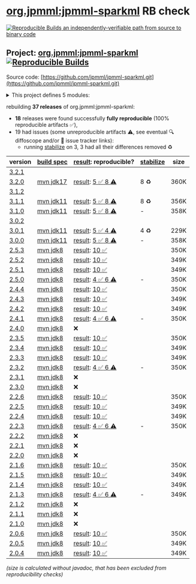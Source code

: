 [org.jpmml:jpmml-sparkml](https://central.sonatype.com/artifact/org.jpmml/jpmml-sparkml/versions) RB check
=======

[![Reproducible Builds](https://reproducible-builds.org/images/logos/rb.svg) an independently-verifiable path from source to binary code](https://reproducible-builds.org/)

## Project: [org.jpmml:jpmml-sparkml](https://central.sonatype.com/artifact/org.jpmml/jpmml-sparkml/versions) [![Reproducible Builds](https://img.shields.io/endpoint?url=https://raw.githubusercontent.com/jvm-repo-rebuild/reproducible-central/master/content/org/jpmml/jpmml-sparkml/badge.json)](https://github.com/jvm-repo-rebuild/reproducible-central/blob/master/content/org/jpmml/jpmml-sparkml/README.md)

Source code: [https://github.com/jpmml/jpmml-sparkml.git](https://github.com/jpmml/jpmml-sparkml.git)

<details><summary>This project defines 5 modules:</summary>

* [org.jpmml:jpmml-sparkml](https://central.sonatype.com/artifact/org.jpmml/jpmml-sparkml/overview)
* [org.jpmml:pmml-sparkml](https://central.sonatype.com/artifact/org.jpmml/pmml-sparkml/overview)
* [org.jpmml:pmml-sparkml-evaluator](https://central.sonatype.com/artifact/org.jpmml/pmml-sparkml-evaluator/overview)
* [org.jpmml:pmml-sparkml-lightgbm](https://central.sonatype.com/artifact/org.jpmml/pmml-sparkml-lightgbm/overview)
* [org.jpmml:pmml-sparkml-xgboost](https://central.sonatype.com/artifact/org.jpmml/pmml-sparkml-xgboost/overview)
</details>

rebuilding **37 releases** of org.jpmml:jpmml-sparkml:
- **18** releases were found successfully **fully reproducible** (100% reproducible artifacts :white_check_mark:),
- 19 had issues (some unreproducible artifacts :warning:, see eventual :mag: diffoscope and/or :memo: issue tracker links):
  - running [stabilize](doc/stabilize.md) on 3, 3 had all their differences removed :recycle:

| version | [build spec](/BUILDSPEC.md) | [result](https://reproducible-builds.org/docs/jvm/): reproducible? | [stabilize](https://github.com/google/oss-rebuild/blob/main/cmd/stabilize/README.md) | size |
| -- | --------- | ------ | ------ | -- |
| [3.2.1](https://central.sonatype.com/artifact/org.jpmml/jpmml-sparkml/3.2.1/pom) | | | |
| [3.2.0](https://central.sonatype.com/artifact/org.jpmml/jpmml-sparkml/3.2.0/pom) | [mvn jdk17](jpmml-sparkml-3.2.0.buildspec) | [result](jpmml-sparkml-3.2.0.buildinfo): [5 :white_check_mark:  8 :warning:](jpmml-sparkml-3.2.0.buildcompare) | 8 :recycle: | 360K |
| [3.1.2](https://central.sonatype.com/artifact/org.jpmml/jpmml-sparkml/3.1.2/pom) | | | |
| [3.1.1](https://central.sonatype.com/artifact/org.jpmml/jpmml-sparkml/3.1.1/pom) | [mvn jdk11](jpmml-sparkml-3.1.1.buildspec) | [result](jpmml-sparkml-3.1.1.buildinfo): [5 :white_check_mark:  8 :warning:](jpmml-sparkml-3.1.1.buildcompare) | 8 :recycle: | 356K |
| [3.1.0](https://central.sonatype.com/artifact/org.jpmml/jpmml-sparkml/3.1.0/pom) | [mvn jdk11](jpmml-sparkml-3.1.0.buildspec) | [result](jpmml-sparkml-3.1.0.buildinfo): [5 :white_check_mark:  8 :warning:](jpmml-sparkml-3.1.0.buildcompare) | - | 358K |
| [3.0.2](https://central.sonatype.com/artifact/org.jpmml/jpmml-sparkml/3.0.2/pom) | | | |
| [3.0.1](https://central.sonatype.com/artifact/org.jpmml/jpmml-sparkml/3.0.1/pom) | [mvn jdk11](jpmml-sparkml-3.0.1.buildspec) | [result](jpmml-sparkml-3.0.1.buildinfo): [5 :white_check_mark:  4 :warning:](jpmml-sparkml-3.0.1.buildcompare) | 4 :recycle: | 229K |
| [3.0.0](https://central.sonatype.com/artifact/org.jpmml/jpmml-sparkml/3.0.0/pom) | [mvn jdk11](jpmml-sparkml-3.0.0.buildspec) | [result](jpmml-sparkml-3.0.0.buildinfo): [5 :white_check_mark:  8 :warning:](jpmml-sparkml-3.0.0.buildcompare) | - | 358K |
| [2.5.3](https://central.sonatype.com/artifact/org.jpmml/jpmml-sparkml/2.5.3/pom) | [mvn jdk8](jpmml-sparkml-2.5.3.buildspec) | [result](jpmml-sparkml-2.5.3.buildinfo): [10 :white_check_mark: ](jpmml-sparkml-2.5.3.buildcompare) | | 350K |
| [2.5.2](https://central.sonatype.com/artifact/org.jpmml/jpmml-sparkml/2.5.2/pom) | [mvn jdk8](jpmml-sparkml-2.5.2.buildspec) | [result](jpmml-sparkml-2.5.2.buildinfo): [10 :white_check_mark: ](jpmml-sparkml-2.5.2.buildcompare) | | 349K |
| [2.5.1](https://central.sonatype.com/artifact/org.jpmml/jpmml-sparkml/2.5.1/pom) | [mvn jdk8](jpmml-sparkml-2.5.1.buildspec) | [result](jpmml-sparkml-2.5.1.buildinfo): [10 :white_check_mark: ](jpmml-sparkml-2.5.1.buildcompare) | | 349K |
| [2.5.0](https://central.sonatype.com/artifact/org.jpmml/jpmml-sparkml/2.5.0/pom) | [mvn jdk8](jpmml-sparkml-2.5.0.buildspec) | [result](jpmml-sparkml-2.5.0.buildinfo): [4 :white_check_mark:  6 :warning:](jpmml-sparkml-2.5.0.buildcompare) | - | 350K |
| [2.4.4](https://central.sonatype.com/artifact/org.jpmml/jpmml-sparkml/2.4.4/pom) | [mvn jdk8](jpmml-sparkml-2.4.4.buildspec) | [result](jpmml-sparkml-2.4.4.buildinfo): [10 :white_check_mark: ](jpmml-sparkml-2.4.4.buildcompare) | | 350K |
| [2.4.3](https://central.sonatype.com/artifact/org.jpmml/jpmml-sparkml/2.4.3/pom) | [mvn jdk8](jpmml-sparkml-2.4.3.buildspec) | [result](jpmml-sparkml-2.4.3.buildinfo): [10 :white_check_mark: ](jpmml-sparkml-2.4.3.buildcompare) | | 349K |
| [2.4.2](https://central.sonatype.com/artifact/org.jpmml/jpmml-sparkml/2.4.2/pom) | [mvn jdk8](jpmml-sparkml-2.4.2.buildspec) | [result](jpmml-sparkml-2.4.2.buildinfo): [10 :white_check_mark: ](jpmml-sparkml-2.4.2.buildcompare) | | 349K |
| [2.4.1](https://central.sonatype.com/artifact/org.jpmml/jpmml-sparkml/2.4.1/pom) | [mvn jdk8](jpmml-sparkml-2.4.1.buildspec) | [result](jpmml-sparkml-2.4.1.buildinfo): [4 :white_check_mark:  6 :warning:](jpmml-sparkml-2.4.1.buildcompare) | - | 350K |
| [2.4.0](https://central.sonatype.com/artifact/org.jpmml/jpmml-sparkml/2.4.0/pom) | [mvn jdk8](jpmml-sparkml-2.4.0.buildspec) | :x: | |
| [2.3.5](https://central.sonatype.com/artifact/org.jpmml/jpmml-sparkml/2.3.5/pom) | [mvn jdk8](jpmml-sparkml-2.3.5.buildspec) | [result](jpmml-sparkml-2.3.5.buildinfo): [10 :white_check_mark: ](jpmml-sparkml-2.3.5.buildcompare) | | 350K |
| [2.3.4](https://central.sonatype.com/artifact/org.jpmml/jpmml-sparkml/2.3.4/pom) | [mvn jdk8](jpmml-sparkml-2.3.4.buildspec) | [result](jpmml-sparkml-2.3.4.buildinfo): [10 :white_check_mark: ](jpmml-sparkml-2.3.4.buildcompare) | | 349K |
| [2.3.3](https://central.sonatype.com/artifact/org.jpmml/jpmml-sparkml/2.3.3/pom) | [mvn jdk8](jpmml-sparkml-2.3.3.buildspec) | [result](jpmml-sparkml-2.3.3.buildinfo): [10 :white_check_mark: ](jpmml-sparkml-2.3.3.buildcompare) | | 349K |
| [2.3.2](https://central.sonatype.com/artifact/org.jpmml/jpmml-sparkml/2.3.2/pom) | [mvn jdk8](jpmml-sparkml-2.3.2.buildspec) | [result](jpmml-sparkml-2.3.2.buildinfo): [4 :white_check_mark:  6 :warning:](jpmml-sparkml-2.3.2.buildcompare) | - | 350K |
| [2.3.1](https://central.sonatype.com/artifact/org.jpmml/jpmml-sparkml/2.3.1/pom) | [mvn jdk8](jpmml-sparkml-2.3.1.buildspec) | :x: | |
| [2.3.0](https://central.sonatype.com/artifact/org.jpmml/jpmml-sparkml/2.3.0/pom) | [mvn jdk8](jpmml-sparkml-2.3.0.buildspec) | :x: | |
| [2.2.6](https://central.sonatype.com/artifact/org.jpmml/jpmml-sparkml/2.2.6/pom) | [mvn jdk8](jpmml-sparkml-2.2.6.buildspec) | [result](jpmml-sparkml-2.2.6.buildinfo): [10 :white_check_mark: ](jpmml-sparkml-2.2.6.buildcompare) | | 350K |
| [2.2.5](https://central.sonatype.com/artifact/org.jpmml/jpmml-sparkml/2.2.5/pom) | [mvn jdk8](jpmml-sparkml-2.2.5.buildspec) | [result](jpmml-sparkml-2.2.5.buildinfo): [10 :white_check_mark: ](jpmml-sparkml-2.2.5.buildcompare) | | 349K |
| [2.2.4](https://central.sonatype.com/artifact/org.jpmml/jpmml-sparkml/2.2.4/pom) | [mvn jdk8](jpmml-sparkml-2.2.4.buildspec) | [result](jpmml-sparkml-2.2.4.buildinfo): [10 :white_check_mark: ](jpmml-sparkml-2.2.4.buildcompare) | | 349K |
| [2.2.3](https://central.sonatype.com/artifact/org.jpmml/jpmml-sparkml/2.2.3/pom) | [mvn jdk8](jpmml-sparkml-2.2.3.buildspec) | [result](jpmml-sparkml-2.2.3.buildinfo): [4 :white_check_mark:  6 :warning:](jpmml-sparkml-2.2.3.buildcompare) | - | 350K |
| [2.2.2](https://central.sonatype.com/artifact/org.jpmml/jpmml-sparkml/2.2.2/pom) | [mvn jdk8](jpmml-sparkml-2.2.2.buildspec) | :x: | |
| [2.2.1](https://central.sonatype.com/artifact/org.jpmml/jpmml-sparkml/2.2.1/pom) | [mvn jdk8](jpmml-sparkml-2.2.1.buildspec) | :x: | |
| [2.2.0](https://central.sonatype.com/artifact/org.jpmml/jpmml-sparkml/2.2.0/pom) | [mvn jdk8](jpmml-sparkml-2.2.0.buildspec) | :x: | |
| [2.1.6](https://central.sonatype.com/artifact/org.jpmml/jpmml-sparkml/2.1.6/pom) | [mvn jdk8](jpmml-sparkml-2.1.6.buildspec) | [result](jpmml-sparkml-2.1.6.buildinfo): [10 :white_check_mark: ](jpmml-sparkml-2.1.6.buildcompare) | | 350K |
| [2.1.5](https://central.sonatype.com/artifact/org.jpmml/jpmml-sparkml/2.1.5/pom) | [mvn jdk8](jpmml-sparkml-2.1.5.buildspec) | [result](jpmml-sparkml-2.1.5.buildinfo): [10 :white_check_mark: ](jpmml-sparkml-2.1.5.buildcompare) | | 349K |
| [2.1.4](https://central.sonatype.com/artifact/org.jpmml/jpmml-sparkml/2.1.4/pom) | [mvn jdk8](jpmml-sparkml-2.1.4.buildspec) | [result](jpmml-sparkml-2.1.4.buildinfo): [10 :white_check_mark: ](jpmml-sparkml-2.1.4.buildcompare) | | 349K |
| [2.1.3](https://central.sonatype.com/artifact/org.jpmml/jpmml-sparkml/2.1.3/pom) | [mvn jdk8](jpmml-sparkml-2.1.3.buildspec) | [result](jpmml-sparkml-2.1.3.buildinfo): [4 :white_check_mark:  6 :warning:](jpmml-sparkml-2.1.3.buildcompare) | - | 349K |
| [2.1.2](https://central.sonatype.com/artifact/org.jpmml/jpmml-sparkml/2.1.2/pom) | [mvn jdk8](jpmml-sparkml-2.1.2.buildspec) | :x: | |
| [2.1.1](https://central.sonatype.com/artifact/org.jpmml/jpmml-sparkml/2.1.1/pom) | [mvn jdk8](jpmml-sparkml-2.1.1.buildspec) | :x: | |
| [2.1.0](https://central.sonatype.com/artifact/org.jpmml/jpmml-sparkml/2.1.0/pom) | [mvn jdk8](jpmml-sparkml-2.1.0.buildspec) | :x: | |
| [2.0.6](https://central.sonatype.com/artifact/org.jpmml/jpmml-sparkml/2.0.6/pom) | [mvn jdk8](jpmml-sparkml-2.0.6.buildspec) | [result](jpmml-sparkml-2.0.6.buildinfo): [10 :white_check_mark: ](jpmml-sparkml-2.0.6.buildcompare) | | 350K |
| [2.0.5](https://central.sonatype.com/artifact/org.jpmml/jpmml-sparkml/2.0.5/pom) | [mvn jdk8](jpmml-sparkml-2.0.5.buildspec) | [result](jpmml-sparkml-2.0.5.buildinfo): [10 :white_check_mark: ](jpmml-sparkml-2.0.5.buildcompare) | | 349K |
| [2.0.4](https://central.sonatype.com/artifact/org.jpmml/jpmml-sparkml/2.0.4/pom) | [mvn jdk8](jpmml-sparkml-2.0.4.buildspec) | [result](jpmml-sparkml-2.0.4.buildinfo): [10 :white_check_mark: ](jpmml-sparkml-2.0.4.buildcompare) | | 349K |

<i>(size is calculated without javadoc, that has been excluded from reproducibility checks)</i>
